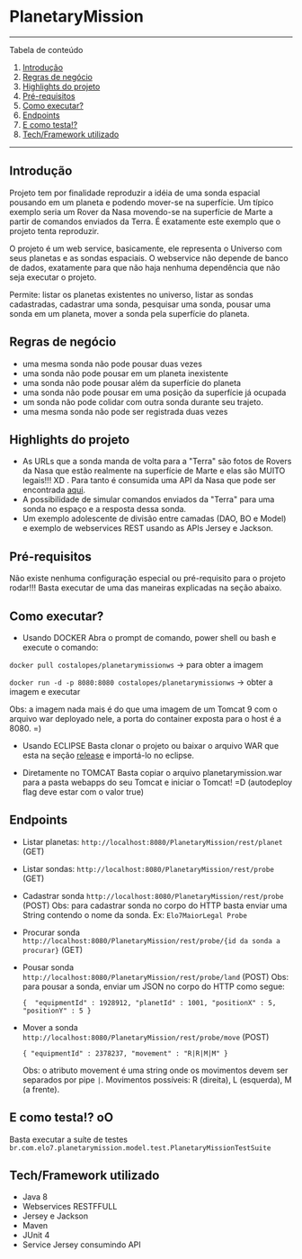 # PlanetaryMission

*******
Tabela de conteúdo 
 1. [Introdução](#introdução)
 2. [Regras de negócio](#regras-de-negócio)
 3. [Highlights do projeto](#highlights-do-projeto)
 4. [Pré-requisitos](#pré-requisitos)
 5. [Como executar?](#como-executar)
 6. [Endpoints](#endpoints)
 7. [E como testa!?](#e-como-testa-oo)
 8. [Tech/Framework utilizado](#techframework-utilizado)
 

*******

## Introdução
Projeto tem por finalidade reproduzir a idéia de uma sonda espacial pousando em um planeta e podendo mover-se na superfície.
Um típico exemplo seria um Rover da Nasa movendo-se na superfície de Marte a partir de comandos enviados da Terra. É exatamente este exemplo que o projeto tenta reproduzir.

O projeto é um web service, basicamente, ele representa o Universo com seus planetas e as sondas espaciais. O webservice não depende de banco de dados, exatamente para que não haja nenhuma dependência que não seja executar o projeto. 

Permite: listar os planetas existentes no universo, listar as sondas cadastradas, cadastrar uma sonda, pesquisar uma sonda, pousar uma sonda em um planeta, mover a sonda pela superfície do planeta.

## Regras de negócio 
- uma mesma sonda não pode pousar duas vezes
- uma sonda não pode pousar em um planeta inexistente
- uma sonda não pode pousar além da superfície do planeta
- uma sonda não pode pousar em uma posição da superfície já ocupada
- um sonda não pode colidar com outra sonda durante seu trajeto.
- uma mesma sonda não pode ser registrada duas vezes

## Highlights do projeto
- As URLs que a sonda manda de volta para a "Terra" são fotos de Rovers da Nasa que estão realmente na superfície de Marte e elas são MUITO legais!!! XD . Para tanto é consumida uma API da Nasa que pode ser encontrada [aqui](https://api.nasa.gov/index.html#getting-started).
- A possibilidade de simular comandos enviados da "Terra" para uma sonda no espaço e a resposta dessa sonda.
- Um exemplo adolescente de divisão entre camadas (DAO, BO e Model) e exemplo de webservices REST usando as APIs Jersey e Jackson.

## Pré-requisitos
Não existe nenhuma configuração especial ou pré-requisito para o projeto rodar!!! Basta executar de uma das maneiras explicadas na seção abaixo.

## Como executar?
- Usando DOCKER
Abra o prompt de comando, power shell ou bash e execute o comando:

`docker pull costalopes/planetarymissionws` -> para obter a imagem

`docker run -d -p 8080:8080 costalopes/planetarymissionws` -> obter a imagem e executar

Obs: a imagem nada mais é do que uma imagem de um Tomcat 9 com o arquivo war deployado nele, a porta do container exposta para o host é a 8080. =)

- Usando ECLIPSE
Basta clonar o projeto ou baixar o arquivo WAR que esta na seção [release](https://github.com/costalopes71/PlanetaryMission/releases) e importá-lo no eclipse.

- Diretamente no TOMCAT
Basta copiar o arquivo planetarymission.war para a pasta webapps do seu Tomcat e iniciar o Tomcat! =D (autodeploy flag deve estar com o valor true) 

## Endpoints
- Listar planetas: `http://localhost:8080/PlanetaryMission/rest/planet` (GET)
- Listar sondas: `http://localhost:8080/PlanetaryMission/rest/probe`  (GET)
- Cadastrar sonda `http://localhost:8080/PlanetaryMission/rest/probe` (POST)
  Obs: para cadastrar sonda no corpo do HTTP basta enviar uma String contendo o nome da sonda. Ex: `Elo7MaiorLegal Probe`
- Procurar sonda `http://localhost:8080/PlanetaryMission/rest/probe/{id da sonda a procurar}` (GET)
- Pousar sonda `http://localhost:8080/PlanetaryMission/rest/probe/land` (POST)
  Obs: para pousar a sonda, enviar um JSON no corpo do HTTP como segue:
  
  `
  { 
      "equipmentId" : 1928912,
      "planetId" : 1001,
      "positionX" : 5,
      "positionY" : 5
  }
  `
- Mover a sonda `http://localhost:8080/PlanetaryMission/rest/probe/move` (POST)

  `
  {
    "equipmentId" : 2378237,
    "movement" : "R|R|M|M"
  }
  `
  
  Obs: o atributo movement é uma string onde os movimentos devem ser separados por pipe `|`.
  Movimentos possíveis: R (direita), L (esquerda), M (a frente).
  
## E como testa!? oO
Basta executar a suíte de testes `br.com.elo7.planetarymission.model.test.PlanetaryMissionTestSuite`

## Tech/Framework utilizado
- Java 8
- Webservices RESTFFULL
- Jersey e Jackson
- Maven
- JUnit 4
- Service Jersey consumindo API
